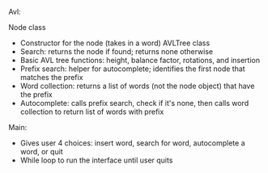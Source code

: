 Avl:

Node class
- Constructor for the node (takes in a word)
AVLTree class
- Search: returns the node if found; returns none otherwise
- Basic AVL tree functions: height, balance factor, rotations, and insertion
- Prefix search: helper for autocomplete; identifies the first node that matches the prefix
- Word collection: returns a list of words (not the node object) that have the prefix
- Autocomplete: calls prefix search, check if it's none, then calls word collection to return list of words with prefix

Main:
- Gives user 4 choices: insert word, search for word, autocomplete a word, or quit
- While loop to run the interface until user quits
